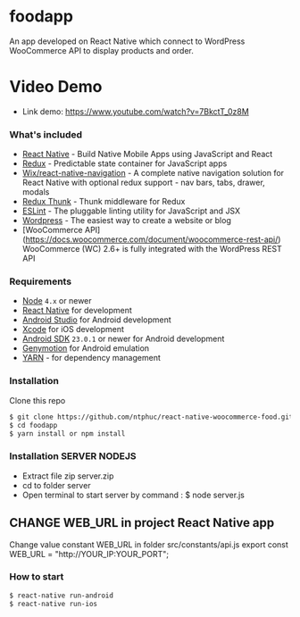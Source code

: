 # foodapp

An app developed on React Native which connect to WordPress WooCommerce API to display products and order.

# Video Demo
-  Link demo: https://www.youtube.com/watch?v=7BkctT_0z8M

### What's included

- [React Native](https://facebook.github.io/react-native/) - Build Native Mobile Apps using JavaScript and React
- [Redux](https://nodejs.org/) - Predictable state container for JavaScript apps
- [Wix/react-native-navigation](https://github.com/wix/react-native-navigation) - A complete native navigation solution for React Native with optional redux support - nav bars, tabs, drawer, modals
- [Redux Thunk](https://github.com/gaearon/redux-thunk) - Thunk middleware for Redux
- [ESLint](http://eslint.org/) - The pluggable linting utility for JavaScript and JSX
- [Wordpress](https://wordpress.com) - The easiest way to create a website or blog
- [WooCommerce API] (https://docs.woocommerce.com/document/woocommerce-rest-api/) WooCommerce (WC) 2.6+ is fully integrated with the WordPress REST API
### Requirements
- [Node](https://nodejs.org) `4.x` or newer
- [React Native](http://facebook.github.io/react-native/docs/getting-started.html) for development
- [Android Studio](https://developer.android.com/studio/index.html) for Android development
- [Xcode](https://developer.apple.com/xcode/) for iOS development
- [Android SDK](https://developer.android.com/sdk/) `23.0.1` or newer for Android development
- [Genymotion](https://www.genymotion.com/) for Android emulation
- [YARN](https://yarnpkg.com/) - for dependency management


### Installation

Clone this repo

```sh
$ git clone https://github.com/ntphuc/react-native-woocommerce-food.git
$ cd foodapp
$ yarn install or npm install
```
### Installation SERVER NODEJS
- Extract file zip server.zip
- cd to folder server
- Open terminal to start server by command : $ node server.js

## CHANGE WEB_URL in project React Native app

Change value constant WEB_URL in folder src/constants/api.js
export const WEB_URL = "http://YOUR_IP:YOUR_PORT";

### How to start
```sh
$ react-native run-android
$ react-native run-ios
```
